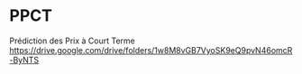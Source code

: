 # PPCT
Prédiction des Prix à Court Terme
https://drive.google.com/drive/folders/1w8M8vGB7VyoSK9eQ9pvN46omcR-ByNTS
